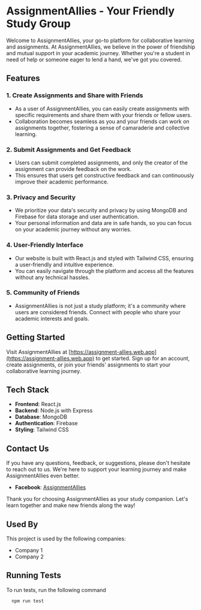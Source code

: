 

# AssignmentAllies - Your Friendly Study Group

Welcome to AssignmentAllies, your go-to platform for collaborative learning and assignments. At AssignmentAllies, we believe in the power of friendship and mutual support in your academic journey. Whether you're a student in need of help or someone eager to lend a hand, we've got you covered.

## Features

### 1. Create Assignments and Share with Friends

- As a user of AssignmentAllies, you can easily create assignments with specific requirements and share them with your friends or fellow users.
- Collaboration becomes seamless as you and your friends can work on assignments together, fostering a sense of camaraderie and collective learning.

### 2. Submit Assignments and Get Feedback

- Users can submit completed assignments, and only the creator of the assignment can provide feedback on the work.
- This ensures that users get constructive feedback and can continuously improve their academic performance.

### 3. Privacy and Security

- We prioritize your data's security and privacy by using MongoDB and Firebase for data storage and user authentication.
- Your personal information and data are in safe hands, so you can focus on your academic journey without any worries.

### 4. User-Friendly Interface

- Our website is built with React.js and styled with Tailwind CSS, ensuring a user-friendly and intuitive experience.
- You can easily navigate through the platform and access all the features without any technical hassles.

### 5. Community of Friends

- AssignmentAllies is not just a study platform; it's a community where users are considered friends. Connect with people who share your academic interests and goals.

## Getting Started

Visit AssignmentAllies at [https://assignment-allies.web.app](https://assignment-allies.web.app) to get started. Sign up for an account, create assignments, or join your friends' assignments to start your collaborative learning journey.

## Tech Stack

- **Frontend**: React.js
- **Backend**: Node.js with Express
- **Database**: MongoDB
- **Authentication**: Firebase
- **Styling**: Tailwind CSS


## Contact Us

If you have any questions, feedback, or suggestions, please don't hesitate to reach out to us. We're here to support your learning journey and make AssignmentAllies even better.


- **Facebook**: [AssignmentAllies](https://www.facebook.com/profile.php?id=100078328218649&mibextid=ZbWKwL)

Thank you for choosing AssignmentAllies as your study companion. Let's learn together and make new friends along the way!







## Used By

This project is used by the following companies:

- Company 1
- Company 2


## Running Tests

To run tests, run the following command

```bash
  npm run test
```




